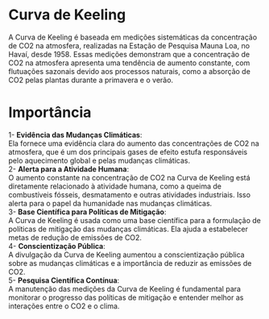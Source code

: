 # Curva de Keeling
A Curva de Keeling é baseada em medições sistemáticas da concentração de CO2 na atmosfera, realizadas na Estação de Pesquisa Mauna Loa, no Havaí, desde 1958. Essas medições demonstram que a concentração de CO2 na atmosfera apresenta uma tendência de aumento constante, com flutuações sazonais devido aos processos naturais, como a absorção de CO2 pelas plantas durante a primavera e o verão.
# Importância
1- **Evidência das Mudanças Climáticas**: <br>Ela fornece uma evidência clara do aumento das concentrações de CO2 na atmosfera, que é um dos principais gases de efeito estufa responsáveis pelo aquecimento global e pelas mudanças climáticas.<br>
2- **Alerta para a Atividade Humana**: <br>O aumento constante na concentração de CO2 na Curva de Keeling está diretamente relacionado à atividade humana, como a queima de combustíveis fósseis, desmatamento e outras atividades industriais. Isso alerta para o papel da humanidade nas mudanças climáticas.<br>
3- **Base Científica para Políticas de Mitigação**:
<br>A Curva de Keeling é usada como uma base científica para a formulação de políticas de mitigação das mudanças climáticas. Ela ajuda a estabelecer metas de redução de emissões de CO2.<br>
4- **Conscientização Pública**: <br>A divulgação da Curva de Keeling aumentou a conscientização pública sobre as mudanças climáticas e a importância de reduzir as emissões de CO2.<br>
5- **Pesquisa Científica Contínua**: <br>A manutenção das medições da Curva de Keeling é fundamental para monitorar o progresso das políticas de mitigação e entender melhor as interações entre o CO2 e o clima.<br>
